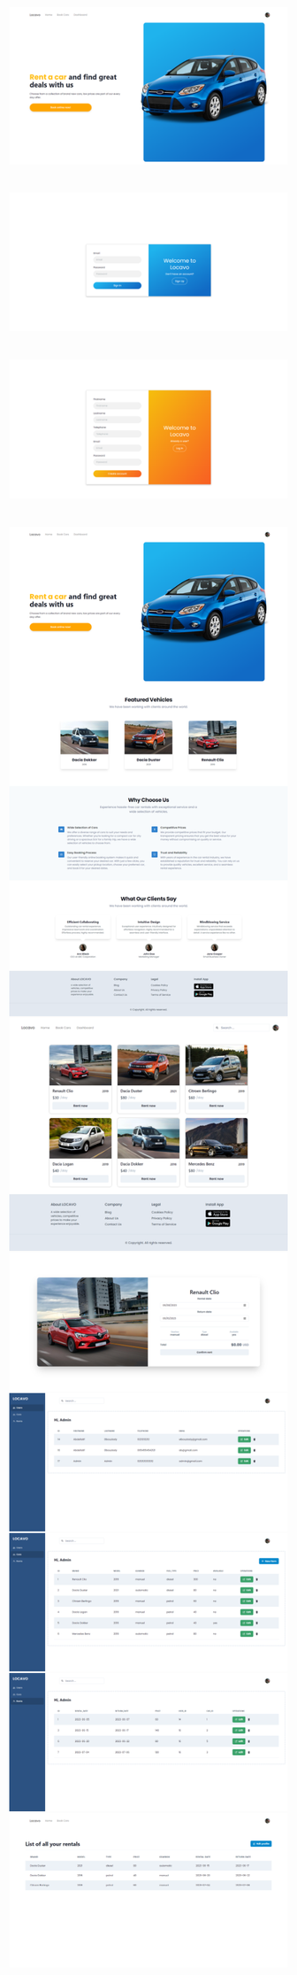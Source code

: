 
<img alt="Home page" src="Frontend/public/assets/images/home_page.png"><br/><br/><br/>

<img alt="Login page" src="Frontend/public/assets/images/login_page.png"><br/><br/><br/>

<img alt="SignUp page" src="Frontend/public/assets/images/signup_page.png"><br/><br/><br/>

<img alt="Cars page" src="Frontend/public/assets/images/home.png">

<img alt="Cars page" src="Frontend/public/assets/images/cars_page.png">

<img alt="Cars page" src="Frontend/public/assets/images/rent_page.png">

<img alt="Cars page" src="Frontend/public/assets/images/dashboard_users.png">

<img alt="Cars page" src="Frontend/public/assets/images/dashboard_cars.png">

<img alt="Cars page" src="Frontend/public/assets/images/dashboard_rents.png">

<img alt="Cars page" src="Frontend/public/assets/images/profile_page.png">